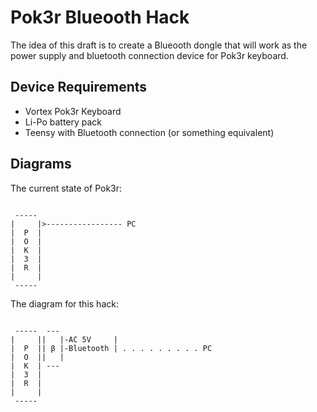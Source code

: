 # Pok3r Blueooth Hack

The idea of this draft is to create a Blueooth dongle that will work as the power supply and bluetooth connection device for Pok3r keyboard.

## Device Requirements

- Vortex Pok3r Keyboard
- Li-Po battery pack
- Teensy with Bluetooth connection (or something equivalent)

## Diagrams

The current state of Pok3r:

```

 ----- 
|     |>----------------- PC
|  P  |
|  O  |
|  K  |
|  3  |
|  R  |
|     |
 -----

```

The diagram for this hack:

```

 -----  ---                                 
|     ||   |-AC 5V     |                   
|  P  || β |-Bluetooth | . . . . . . . . . PC
|  O  ||   |
|  K  | ---
|  3  |
|  R  |
|     |
 -----

```
